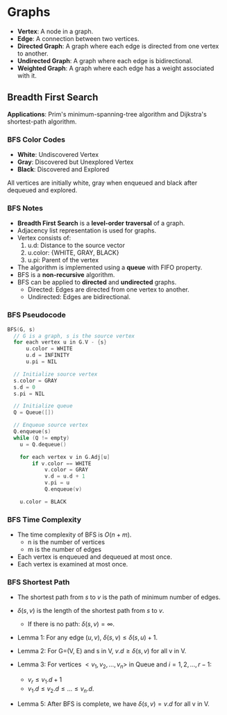 # Graphs

- **Vertex**: A node in a graph.
- **Edge**: A connection between two vertices.
- **Directed Graph**: A graph where each edge is directed from one vertex to another.
- **Undirected Graph**: A graph where each edge is bidirectional.
- **Weighted Graph**: A graph where each edge has a weight associated with it.

## Breadth First Search

**Applications**: Prim's minimum-spanning-tree algorithm and Dijkstra's shortest-path algorithm.

### BFS Color Codes

- **White**: Undiscovered Vertex
- **Gray**: Discovered but Unexplored Vertex
- **Black**: Discovered and Explored

All vertices are initially white, gray when enqueued and black after dequeued and explored.

### BFS Notes

- **Breadth First Search** is a **level-order traversal** of a graph.
- Adjacency list representation is used for graphs.
- Vertex consists of:
  1. u.d: Distance to the source vector
  2. u.color: {WHITE, GRAY, BLACK}
  3. u.pi: Parent of the vertex
- The algorithm is implemented using a **queue** with FIFO property.
- BFS is a **non-recursive** algorithm.
- BFS can be applied to **directed** and **undirected** graphs.
  - Directed: Edges are directed from one vertex to another.
  - Undirected: Edges are bidirectional.

### BFS Pseudocode

```c
BFS(G, s)
  // G is a graph, s is the source vertex
  for each vertex u in G.V - {s}
      u.color = WHITE
      u.d = INFINITY
      u.pi = NIL

  // Initialize source vertex
  s.color = GRAY
  s.d = 0
  s.pi = NIL

  // Initialize queue
  Q = Queue([])

  // Enqueue source vertex
  Q.enqueue(s)
  while (Q != empty)
    u = Q.dequeue()

    for each vertex v in G.Adj[u]
        if v.color == WHITE
            v.color = GRAY
            v.d = u.d + 1
            v.pi = u
            Q.enqueue(v)

    u.color = BLACK
```

### BFS Time Complexity

- The time complexity of BFS is $O(n + m)$.
  - n is the number of vertices
  - m is the number of edges
- Each vertex is enqueued and dequeued at most once.
- Each vertex is examined at most once.

### BFS Shortest Path

- The shortest path from $s$ to $v$ is the path of minimum number of edges.
- $\delta (s, v)$ is the length of the shortest path from $s$ to $v$.
  - If there is no path: $\delta (s, v) = \infty$.

- Lemma 1: For any edge $(u, v)$, $\delta (s, v) \le \delta (s, u) + 1$.
- Lemma 2: For G=(V, E) and s in V, $v.d \ge \delta (s, v)$ for all v in V.
- Lemma 3: For vertices $<v_1, v_2, \dots, v_n>$ in Queue and $i = 1, 2, \dots, r-1$:
  - $v_r \le v_{1}.d + 1$
  - $v_1.d \le v_2.d \le ... \le v_n.d$.
- Lemma 5: After BFS is complete, we have $\delta (s, v) = v.d$ for all v in V.
